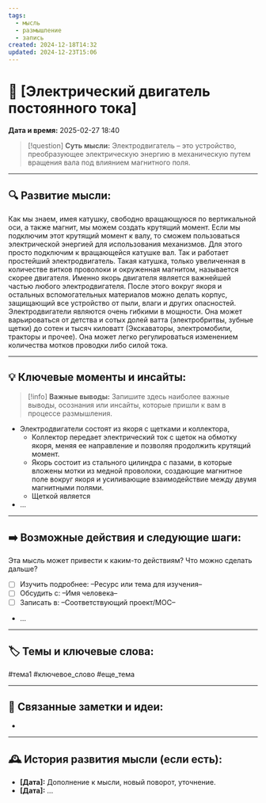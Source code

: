 ```yaml
---
tags:
  - мысль
  - размышление
  - запись
created: 2024-12-18T14:32
updated: 2024-12-23T15:06
---
```


# 💭  [Электрический двигатель постоянного тока]

**Дата и время:** 2025-02-27 18:40

> [!question] **Суть мысли:**
> Электродвигатель – это устройство, преобразующее электрическую энергию в механическую путем вращения вала под влиянием магнитного поля.

---

## 🔍 Развитие мысли:

Как мы знаем, имея катушку, свободно вращающуюся по вертикальной оси, а также магнит, мы можем создать крутящий момент. Если мы подключим этот крутящий момент к валу, то сможем пользоваться электрической энергией для использования механизмов. Для этого просто подключим к вращающейся катушке вал. Так и работает простейший электродвигатель. Такая катушка, только увеличенная в количестве витков проволоки и окруженная магнитом, называется скорее двигателя. Именно якорь двигателя является важнейшей частью любого электродвигателя. После этого вокруг якоря и остальных вспомогательных материалов можно делать корпус, защищающий все устройство от пыли, влаги и других опасностей. 
Электродвигатели являются очень гибкими в мощности. Она может варьироваться от детства и сотых долей ватта (электробритвы, зубные щетки) до сотен и тысяч киловатт (Экскаваторы, электромобили, тракторы и прочее). Она может легко регулироваться изменением количества мотков проводки либо силой тока.

---

## 💡 Ключевые моменты и инсайты:

> [!info] **Важные выводы:**
> Запишите здесь наиболее важные выводы, осознания или инсайты, которые пришли к вам в процессе размышления.

- Электродвигатели состоят из якоря с щетками и коллектора, 
	- Коллектор передает электрический ток с щеток на обмотку якоря, меняя ее направление и позволяя продолжить крутящий момент. 
	- Якорь состоит из стального цилиндра с пазами, в которые вложены мотки из медной проволоки, создающие магнитное поле вокруг якоря и усиливающие взаимодействие между двумя магнитными полями. 
	- Щеткой является
- ...

---

## ➡️ Возможные действия и следующие шаги:

Эта мысль может привести к каким-то действиям? Что можно сделать дальше?

- [ ] Изучить подробнее: –Ресурс или тема для изучения–
- [ ] Обсудить с: –Имя человека–
- [ ] Записать в: –Соответствующий проект/MOC–
- ...

---

## 🏷️ Темы и ключевые слова:

#тема1 #ключевое_слово #еще_тема

---

## 🔄 Связанные заметки и идеи:

- 

---

## 🕰️ История развития мысли (если есть):

* **[Дата]:**  Дополнение к мысли, новый поворот, уточнение.
* **[Дата]:**  ...